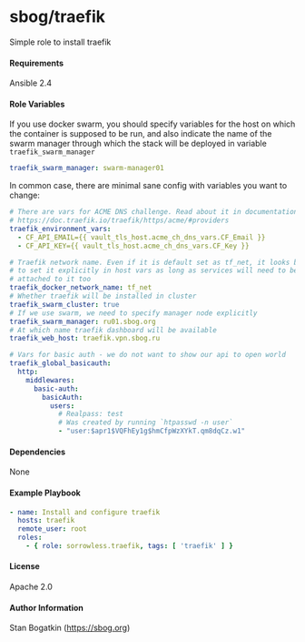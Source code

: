 sbog/traefik
============

Simple role to install traefik

#### Requirements

Ansible 2.4

#### Role Variables

If you use docker swarm, you should specify variables for the host on which
the container is supposed to be run, and also indicate the name of the swarm
manager through which the stack will be deployed in variable
`traefik_swarm_manager`

```yaml
traefik_swarm_manager: swarm-manager01
```

In common case, there are minimal sane config with variables you want to change:

```yaml
# There are vars for ACME DNS challenge. Read about it in documentation:
# https://doc.traefik.io/traefik/https/acme/#providers
traefik_environment_vars:
  - CF_API_EMAIL={{ vault_tls_host.acme_ch_dns_vars.CF_Email }}
  - CF_API_KEY={{ vault_tls_host.acme_ch_dns_vars.CF_Key }}

# Traefik network name. Even if it is default set as tf_net, it looks better
# to set it explicitly in host vars as long as services will need to be
# attached to it too
traefik_docker_network_name: tf_net
# Whether traefik will be installed in cluster
traefik_swarm_cluster: true
# If we use swarm, we need to specify manager node explicitly
traefik_swarm_manager: ru01.sbog.org
# At which name traefik dashboard will be available
traefik_web_host: traefik.vpn.sbog.ru

# Vars for basic auth - we do not want to show our api to open world
traefik_global_basicauth:
  http:
    middlewares:
      basic-auth:
        basicAuth:
          users:
            # Realpass: test
            # Was created by running `htpasswd -n user`
            - "user:$apr1$VQFhEy1g$hmCfpWzXYkT.qm8dqCz.w1"
```

#### Dependencies

None

#### Example Playbook

```yaml
- name: Install and configure traefik
  hosts: traefik
  remote_user: root
  roles:
    - { role: sorrowless.traefik, tags: [ 'traefik' ] }
```

#### License

Apache 2.0

#### Author Information

Stan Bogatkin (https://sbog.org)
